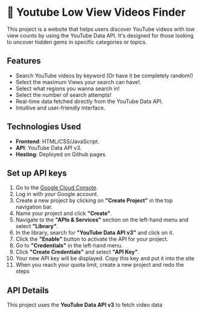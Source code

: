 
# 🎥 Youtube Low View Videos Finder

This project is a website that helps users discover YouTube videos with low view counts by using the YouTube Data API. It's designed for those looking to uncover hidden gems in specific categories or topics.

## Features
- Search YouTube videos by keyword (Or have it be completely random!)
- Select the maximum Views your search can have!.
- Select what regions you wanna search in!
- Select the number of search attempts!
- Real-time data fetched directly from the YouTube Data API.
- Intuitive and user-friendly interface.

## Technologies Used
- **Frontend**: HTML/CSS/JavaScript.
- **API**: YouTube Data API v3.
- **Hosting**: Deployed on Github pages.

## Set up API keys
1. Go to the [Google Cloud Console](https://console.cloud.google.com/).
2. Log in with your Google account.
3. Create a new project by clicking on **"Create Project"** in the top navigation bar.
4. Name your project and click **"Create"**.
5. Navigate to the **"APIs & Services"** section on the left-hand menu and select **"Library"**.
6. In the library, search for **"YouTube Data API v3"** and click on it.
7. Click the **"Enable"** button to activate the API for your project.
8. Go to **"Credentials"** in the left-hand menu.
9. Click **"Create Credentials"** and select **"API Key"**.
10. Your new API key will be displayed. Copy this key and put it into the site
11. When you reach your quota limit, create a new project and redo the steps


## API Details
This project uses the **YouTube Data API v3** to fetch video data


